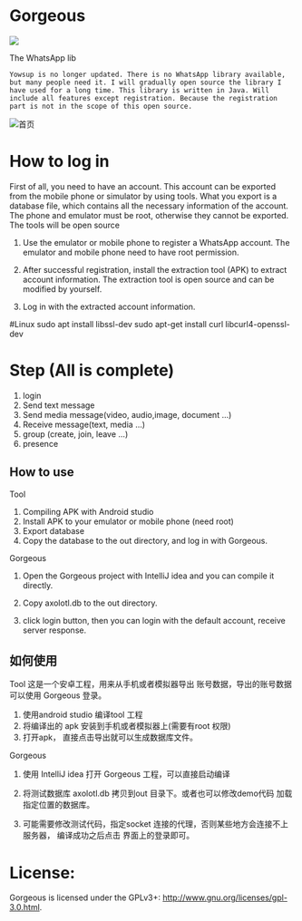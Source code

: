 # Gorgeous

<a href="https://paypal.me/gorgeous007" target="_blank"><img src="https://www.paypalobjects.com/en_US/i/btn/btn_donate_LG.gif" /></a>

The WhatsApp lib

    Yowsup is no longer updated. There is no WhatsApp library available, but many people need it. I will gradually open source the library I have used for a long time. This library is written in Java. Will include all features except registration. Because the registration part is not in the scope of this open source.


![首页](https://github.com/lovethiscode/Gorgeous-Whatsapp/blob/main/images/%E9%A6%96%E9%A1%B5.png)

# How to log in

 First of all, you need to have an account. This account can be exported from the mobile phone or simulator by using tools. What you export is a database file, which contains all the necessary information of the account. The phone and emulator must be root, otherwise they cannot be exported. The tools will be open source

 1) Use the emulator or mobile phone to register a WhatsApp account. The emulator and mobile phone need to have root permission.

 2) After successful registration, install the extraction tool (APK) to extract account information. The extraction tool is open source and can be modified by yourself.

 3) Log in with the extracted account information.


#Linux
	sudo apt install libssl-dev
	sudo apt-get install curl libcurl4-openssl-dev

# Step (All is complete)
  1) login
  2) Send text message 
  3) Send media message(video, audio,image, document ...)
  4) Receive message(text, media ...)
  5) group (create, join, leave ...)
  6) presence

## How to use
Tool
1) Compiling APK with Android studio
2) Install APK to your emulator or mobile phone (need root)
3) Export database
4) Copy the database to the out directory, and log in with Gorgeous.



Gorgeous
1) Open the Gorgeous project with IntelliJ idea and you can compile it directly.

2) Copy axolotl.db  to the out directory.

3) click login button, then you can login with the default account, receive server response.


## 如何使用
Tool
 这是一个安卓工程，用来从手机或者模拟器导出 账号数据，导出的账号数据可以使用 Gorgeous 登录。
 1) 使用android studio 编译tool 工程
 2) 将编译出的 apk 安装到手机或者模拟器上(需要有root 权限)
 3) 打开apk， 直接点击导出就可以生成数据库文件。

 Gorgeous 
 1) 使用 IntelliJ idea 打开 Gorgeous 工程，可以直接启动编译
 2) 将测试数据库 axolotl.db 拷贝到out 目录下。或者也可以修改demo代码 加载指定位置的数据库。

 3) 可能需要修改测试代码，指定socket 连接的代理，否则某些地方会连接不上服务器， 编译成功之后点击 界面上的登录即可。


# License:

Gorgeous is licensed under the GPLv3+: http://www.gnu.org/licenses/gpl-3.0.html.


